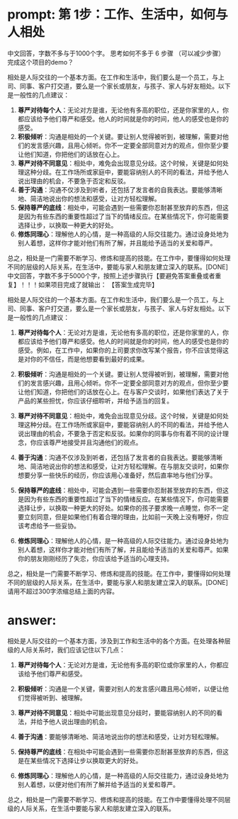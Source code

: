 # prompt: 第 1步：工作、生活中，如何与人相处
中文回答，字数不多与于1000个字。
思考如何不多于 6 步骤 （可以减少步骤）完成这个项目的demo？

相处是人际交往的一个基本方面。在工作和生活中，我们要么是一个员工，与上司、同事、客户打交道，要么是一个家长或朋友，与孩子、家人与好友相处。以下是一般性的几点建议：

1. **尊严对待每个人**：无论对方是谁，无论他有多高的职位，还是你家里的人，你都应该给予他们尊严和感受。他人的时间就是你的时间，他人的感受也是你的感受。
2. **积极倾听**：沟通是相处的一个关键。要让别人觉得被听到，被理解，需要对他们的发言感兴趣，且用心倾听。你不一定要全部同意对方的观点，但你至少要让他们知道，你把他们的话放在心上。
3. **尊严对待不同意见**：相处中，难免会出现意见分歧。这个时候，关键是如何处理这种分歧。在工作场所或家庭中，要能容纳别人的不同的看法，并给予他人说出理由的机会，不要急于否定和反驳。
4. **善于沟通**：沟通不仅涉及到听者，还包括了发言者的自我表达。要能够清晰地、简洁地说出你的想法和感受，让对方轻松理解。
5. **保持尊严的底线**：相处中，可能会遇到一些需要你忍耐甚至放弃的东西，但这是因为有些东西的重要性超过了当下的情绪反应。在某些情况下，你可能需要选择让步，以换取一种更大的好处。
6. **修炼同理心**：理解他人的心情，是一种高级的人际交往能力。通过设身处地为别人着想，这样你才能对他们有所了解，并且能给予适当的关爱和尊严。

总之，相处是一门需要不断学习、修炼和提高的技能。在工作中，要懂得如何处理不同的层级的人际关系，在生活中，要能与家人和朋友建立深入的联系。[DONE]
中文回答，字数不多于5000个字，按照上述步骤执行【要避免答案重叠或者重复】！！！如果项目完成了就输出： 【答案生成完毕】

相处是人际交往的一个基本方面。在工作和生活中，我们要么是一个员工，与上司、同事、客户打交道，要么是一个家长或朋友，与孩子、家人与好友相处。以下是一般性的几点建议：

1. **尊严对待每个人**：无论对方是谁，无论他有多高的职位，还是你家里的人，你都应该给予他们尊严和感受。他人的时间就是你的时间，他人的感受也是你的感受。例如，在工作中，如果你的上司要求你改写某个报告，你不应该觉得这是对你的不信任，而是他想要看到最好的成果。

2. **积极倾听**：沟通是相处的一个关键。要让别人觉得被听到，被理解，需要对他们的发言感兴趣，且用心倾听。你不一定要全部同意对方的观点，但你至少要让他们知道，你把他们的话放在心上。在与客户交谈时，如果他们表达了关于产品的某些担忧，你应该仔细聆听，并给予适当的回复。

3. **尊严对待不同意见**：相处中，难免会出现意见分歧。这个时候，关键是如何处理这种分歧。在工作场所或家庭中，要能容纳别人的不同的看法，并给予他人说出理由的机会，不要急于否定和反驳。如果你的同事与你有着不同的设计理念，你应该尊严地接受并且沟通他们的观点。

4. **善于沟通**：沟通不仅涉及到听者，还包括了发言者的自我表达。要能够清晰地、简洁地说出你的想法和感受，让对方轻松理解。在与朋友交谈时，如果你想要分享一些快乐的经历，你应该用心准备好，然后直率地与他们分享。

5. **保持尊严的底线**：相处中，可能会遇到一些需要你忍耐甚至放弃的东西，但这是因为有些东西的重要性超过了当下的情绪反应。在某些情况下，你可能需要选择让步，以换取一种更大的好处。如果你的孩子要求晚一点睡觉，你不一定要立刻同意，但是如果他们有着合理的理由，比如前一天晚上没有睡好，你应该考虑给予一些妥协。

6. **修炼同理心**：理解他人的心情，是一种高级的人际交往能力。通过设身处地为别人着想，这样你才能对他们有所了解，并且能给予适当的关爱和尊严。如果你的朋友刚刚经历了失恋，你应该给予适当的心理支持。

总之，相处是一门需要不断学习、修炼和提高的技能。在工作中，要懂得如何处理不同的层级的人际关系，在生活中，要能与家人和朋友建立深入的联系。[DONE]
请用不超过300字浓缩总结上面的内容。
# answer: 
 相处是人际交往的一个基本方面，涉及到工作和生活中的各个方面。在处理各种层级的人际关系时，我们应该记住以下几点：

1.  **尊严对待每个人**：无论对方是谁，无论他有多高的职位或你家里的人，你都应该给予他们尊严和感受。

2.  **积极倾听**：沟通是一个关键，需要对别人的发言感兴趣且用心倾听，以便让他们觉得被听到、被理解。

3.  **尊严对待不同意见**：相处中可能出现意见分歧时，要能容纳别人的不同的看法，并给予他人说出理由的机会。

4.  **善于沟通**：要能够清晰地、简洁地说出你的想法和感受，让对方轻松理解。

5.  **保持尊严的底线**：在相处中可能会遇到一些需要你忍耐甚至放弃的东西，但这是在某些情况下选择让步以换取更大的好处。

6.  **修炼同理心**：理解他人的心情，是一种高级的人际交往能力，通过设身处地为别人着想，以便对他们有所了解并给予适当的关爱和尊严。

总之，相处是一门需要不断学习、修炼和提高的技能。在工作中要懂得处理不同层级的人际关系，在生活中要能与家人和朋友建立深入的联系。
